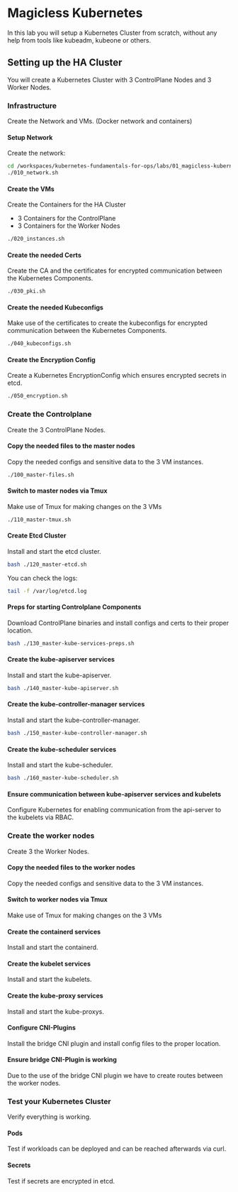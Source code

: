 # Magicless Kubernetes

In this lab you will setup a Kubernetes Cluster from scratch, without any help from tools like kubeadm, kubeone or others.

## Setting up the HA Cluster

You will create a Kubernetes Cluster with 3 ControlPlane Nodes and 3 Worker Nodes.

### Infrastructure

Create the Network and VMs. (Docker network and containers)

#### Setup Network

Create the network:

```bash
cd /workspaces/kubernetes-fundamentals-for-ops/labs/01_magicless-kubernetes
./010_network.sh
```

#### Create the VMs

Create the Containers for the HA Cluster
* 3 Containers for the ControlPlane
* 3 Containers for the Worker Nodes

```bash
./020_instances.sh
```

#### Create the needed Certs

Create the CA and the certificates for encrypted communication between the Kubernetes Components.

```bash
./030_pki.sh
```

#### Create the needed Kubeconfigs

Make use of the certificates to create the kubeconfigs for encrypted communication between the Kubernetes Components.

```bash
./040_kubeconfigs.sh
```

#### Create the Encryption Config

Create a Kubernetes EncryptionConfig which ensures encrypted secrets in etcd.

```bash
./050_encryption.sh
```

### Create the Controlplane

Create the 3 ControlPlane Nodes.

#### Copy the needed files to the master nodes

Copy the needed configs and sensitive data to the 3 VM instances.

```bash
./100_master-files.sh
```

#### Switch to master nodes via Tmux

Make use of Tmux for making changes on the 3 VMs

```bash
./110_master-tmux.sh
```

#### Create Etcd Cluster

Install and start the etcd cluster.

```bash
bash ./120_master-etcd.sh
```

You can check the logs:

```bash
tail -f /var/log/etcd.log
```

#### Preps for starting Controlplane Components

Download ControlPlane binaries and install configs and certs to their proper location.

```bash
bash ./130_master-kube-services-preps.sh
```

#### Create the kube-apiserver services

Install and start the kube-apiserver.

```bash
bash ./140_master-kube-apiserver.sh
```

#### Create the kube-controller-manager services

Install and start the kube-controller-manager.

```bash
bash ./150_master-kube-controller-manager.sh
```

#### Create the kube-scheduler services

Install and start the kube-scheduler.

```bash
bash ./160_master-kube-scheduler.sh
```

#### Ensure communication between kube-apiserver services and kubelets

Configure Kubernetes for enabling communication from the api-server to the kubelets via RBAC.

### Create the worker nodes

Create 3 the Worker Nodes.

#### Copy the needed files to the worker nodes

Copy the needed configs and sensitive data to the 3 VM instances.

#### Switch to worker nodes via Tmux

Make use of Tmux for making changes on the 3 VMs

#### Create the containerd services

Install and start the containerd.

#### Create the kubelet services

Install and start the kubelets.

#### Create the kube-proxy services

Install and start the kube-proxys.

#### Configure CNI-Plugins

Install the bridge CNI plugin and install config files to the proper location.

#### Ensure bridge CNI-Plugin is working

Due to the use of the bridge CNI plugin we have to create routes between the worker nodes.

### Test your Kubernetes Cluster

Verify everything is working.

#### Pods

Test if workloads can be deployed and can be reached afterwards via curl.

#### Secrets

Test if secrets are encrypted in etcd.
